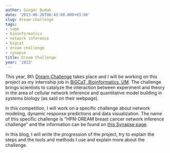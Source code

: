 ```yaml
---
author: Güngör Budak
date: '2013-06-26T06:43:00.000+03:00'
slug: dream-challenge
tags:
- sage
- bioinformatics
- network inference
- bigcat
- dream challenge
- synapse
title: Dream Challenge
year: '2013'
---
```


This year, 8th <a href="http://www.the-dream-project.org/" target="_blank">Dream Challenge</a> takes place and I will be working on this project as my internship job in <a href="http://www.bigcat.unimaas.nl/" target="_blank">BiGCaT, Bioinformatics, UM</a>. The challenge brings scientists to catalyze the interaction between experiment and theory in the area of cellular network inference and quantitative model building in systems biology (as said on their webpage).

In this competition, I will work on a specific challenge about network modeling, dynamic response predictions and data visualization. The name of this specific challenge is "HPN-DREAM breast cancer network inference challenge" and the information can be found on <a href="https://www.synapse.org/#%21Synapse:syn1720047" target="_blank">this Synapse page</a>.

In this blog, I will write the progression of the project, try to explain the steps and the tools and methods I use and explain more about the challenge.
